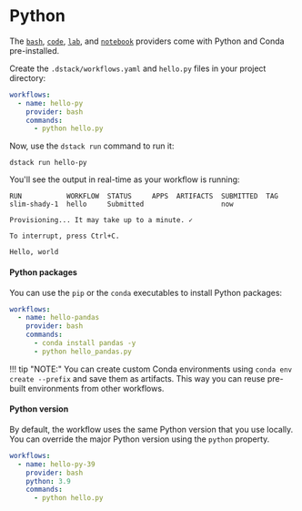 # Python

The [`bash`](../reference/providers/bash.md), [`code`](../reference/providers/code.md), 
[`lab`](../reference/providers/lab.md), and [`notebook`](../reference/providers/notebook.md) providers
come with Python and Conda pre-installed.

Create the `.dstack/workflows.yaml` and `hello.py` files in your project directory:

```yaml
workflows:
  - name: hello-py
    provider: bash
    commands:
      - python hello.py
```

Now, use the `dstack run` command to run it:

```shell
dstack run hello-py
```

You'll see the output in real-time as your workflow is running:

```shell
RUN           WORKFLOW  STATUS     APPS  ARTIFACTS  SUBMITTED  TAG 
slim-shady-1  hello     Submitted                   now 
 
Provisioning... It may take up to a minute. ✓

To interrupt, press Ctrl+C.

Hello, world
```

#### Python packages

You can use the `pip` or the `conda` executables to install Python packages:

```yaml
workflows:
  - name: hello-pandas
    provider: bash
    commands:
      - conda install pandas -y
      - python hello_pandas.py
```

!!! tip "NOTE:"
    You can create custom Conda environments using `conda env create --prefix` 
    and save them as artifacts. This way you can reuse pre-built environments from other workflows.

#### Python version

By default, the workflow uses the same Python version that you use locally. 
You can override the major Python version using the `python` property.

```yaml
workflows:
  - name: hello-py-39
    provider: bash
    python: 3.9
    commands:
      - python hello.py
```